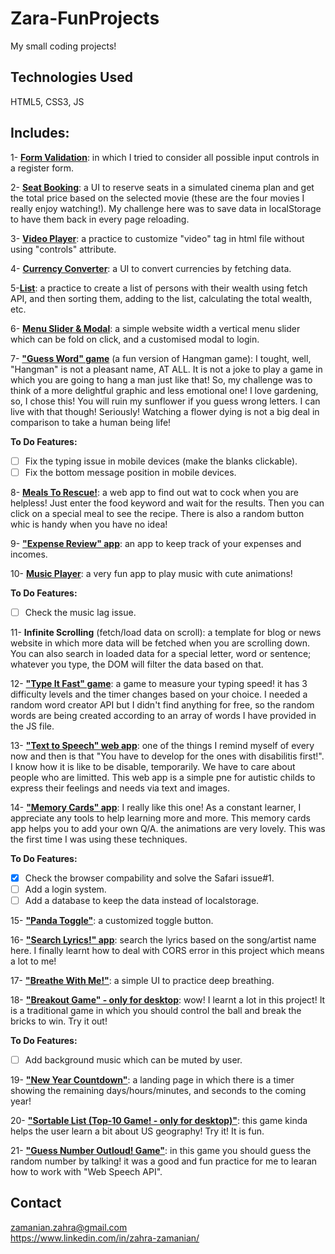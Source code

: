 # Zara-FunProjects

My small coding projects!

## Technologies Used

HTML5, CSS3, JS

## Includes:

1- **[Form Validation](https://codepen.io/zaaraa-z/pen/wvdXvPy)**: in which I tried to consider all possible input controls in a register form.

2- **[Seat Booking](https://zarazamanian.com/demo/seat-booking)**: a UI to reserve seats in a simulated cinema plan and get the total price based on the selected movie (these are the four movies I really enjoy watching!). My challenge here was to save data in localStorage to have them back in every page reloading.

3- **[Video Player](https://codepen.io/zaaraa-z/details/xxdybXb)**: a practice to customize "video" tag in html file without using "controls" attribute.

4- **[Currency Converter](https://zarazamanian.com/demo/currency-converter)**: a UI to convert currencies by fetching data.

5-**[List](https://zarazamanian.com/demo/list)**: a practice to create a list of persons with their wealth using fetch API, and then sorting them, adding to the list, calculating the total wealth, etc.

6- **[Menu Slider & Modal](https://zarazamanian.com/demo/menu-slider-&-modal)**: a simple website width a vertical menu slider which can be fold on click, and a customised modal to login.

7- **["Guess Word" game](https://zarazamanian.com/demo/guess-word)** (a fun version of Hangman game): I tought, well, "Hangman" is not a pleasant name, AT ALL. It is not a joke to play a game in which you are going to hang a man just like that! So, my challenge was to think of a more delightful graphic and less emotional one! I love gardening, so, I chose this! You will ruin my sunflower if you guess wrong letters. I can live with that though! Seriously! Watching a flower dying is not a big deal in comparison to take a human being life!

**To Do Features:**

- [ ] Fix the typing issue in mobile devices (make the blanks clickable).
- [ ] Fix the bottom message position in mobile devices.

8- **[Meals To Rescue!](https://zarazamanian.com/demo/meals-to-rescue)**: a web app to find out wat to cock when you are helpless! Just enter the food keyword and wait for the results. Then you can click on a special meal to see the recipe. There is also a random button whic is handy when you have no idea!

9- **["Expense Review" app](https://zarazamanian.com/demo/expense-review)**: an app to keep track of your expenses and incomes.

10- **[Music Player](https://zarazamanian.com/demo/music-player)**: a very fun app to play music with cute animations!

**To Do Features:**

- [ ] Check the music lag issue.

11- **Infinite Scrolling** (fetch/load data on scroll): a template for blog or news website in which more data will be fetched when you are scrolling down. You can also search in loaded data for a special letter, word or sentence; whatever you type, the DOM will filter the data based on that.

12- **["Type It Fast" game](https://zarazamanian.com/demo/type-it-fast/)**: a game to measure your typing speed! it has 3 difficulty levels and the timer changes based on your choice. I needed a random word creator API but I didn't find anything for free, so the random words are being created according to an array of words I have provided in the JS file.

13- **["Text to Speech" web app](https://codepen.io/zaaraa-z/pen/LYLqOLM)**: one of the things I remind myself of every now and then is that "You have to develop for the ones with disabilitis first!". I know how it is like to be disable, temporarily. We have to care about people who are limitted. This web app is a simple pne for autistic childs to express their feelings and needs via text and images.

14- **["Memory Cards" app](https://www.zarazamanian.com/demo/memory-cards)**: I really like this one! As a constant learner, I appreciate any tools to help learning more and more. This memory cards app helps you to add your own Q/A. the animations are very lovely. This was the first time I was using these techniques.

**To Do Features:**

- [x] Check the browser compability and solve the Safari issue#1.
- [ ] Add a login system.
- [ ] Add a database to keep the data instead of localstorage.

15- **["Panda Toggle"](https://codepen.io/zaaraa-z/pen/VwzaVOG)**: a customized toggle button.

16- **["Search Lyrics!" app](https://zarazamanian.com/demo/lyric-search/)**: search the lyrics based on the song/artist name here. I finally learnt how to deal with CORS error in this project which means a lot to me!

17- **["Breathe With Me!"](https://codepen.io/zaaraa-z/full/pordLNm)**: a simple UI to practice deep breathing.

18- **["Breakout Game" - only for desktop](https://www.zarazamanian.com/demo/breakout-game)**: wow! I learnt a lot in this project! It is a traditional game in which you should control the ball and break the bricks to win. Try it out!

**To Do Features:**

- [ ] Add background music which can be muted by user.

19- **["New Year Countdown"](https://codepen.io/zaaraa-z/full/OJjZXdj)**: a landing page in which there is a timer showing the remaining days/hours/minutes, and seconds to the coming year!

20- **["Sortable List (Top-10 Game! - only for desktop)"](https://www.zarazamanian.com/demo/top-ten)**: this game kinda helps the user learn a bit about US geography! Try it! It is fun.

21- **["Guess Number Outloud! Game"](https://www.zarazamanian.com/demo/guess-number-outloud)**: in this game you should guess the random number by talking! it was a good and fun practice for me to learan how to work with "Web Speech API".

## Contact

zamanian.zahra@gmail.com  
https://www.linkedin.com/in/zahra-zamanian/
